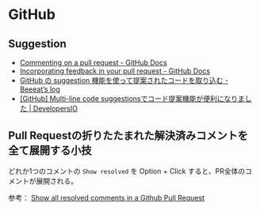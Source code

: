 # GitHub

## Suggestion
- [Commenting on a pull request \- GitHub Docs](https://docs.github.com/en/pull-requests/collaborating-with-pull-requests/reviewing-changes-in-pull-requests/commenting-on-a-pull-request)
- [Incorporating feedback in your pull request \- GitHub Docs](https://docs.github.com/en/pull-requests/collaborating-with-pull-requests/reviewing-changes-in-pull-requests/incorporating-feedback-in-your-pull-request)
- [GitHub の suggestion 機能を使って提案されたコードを取り込む \- Beeeat’s log](https://bake0937.hatenablog.com/entry/2020/08/17/225229)
- [\[GitHub\] Multi\-line code suggestionsでコード提案機能が便利になりました \| DevelopersIO](https://dev.classmethod.jp/articles/github-multi-line-code-suggestions/)


## Pull Requestの折りたたまれた解決済みコメントを全て展開する小技
どれか1つのコメントの `Show resolved` を Option + Click すると、PR全体のコメントが展開される。

参考： [Show all resolved comments in a Github Pull Request](https://gist.github.com/agamm/ea65f0510e65e67f65eca189d55ee32b?permalink_comment_id=3799250#gistcomment-3799250)
